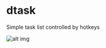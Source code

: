 # dtask
Simple task list controlled by hotkeys

![alt img](http://bntn.co/assets/img/port/dtask.png)
